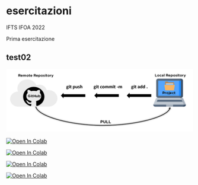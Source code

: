 # esercitazioni
IFTS IFOA 2022

Prima esercitazione

## test02
![alt text](img/git_flow.jpg "Optional title")


[![Open In Colab](https://colab.research.google.com/assets/colab-badge.svg)](https://colab.research.google.com/github/PaoloGrande/esercitazioni/blob/main/Esercitazione02/011_intro.ipynb)

[![Open In Colab](https://colab.research.google.com/assets/colab-badge.svg)](https://colab.research.google.com/github/PaoloGrande/esercitazioni/blob/main/Esercitazione03/011_intro.ipynb)

[![Open In Colab](https://colab.research.google.com/assets/colab-badge.svg)](https://colab.research.google.com/github/PaoloGrande/esercitazioni/blob/main/Esercitazione02/011_intro.ipynb)

[![Open In Colab](https://colab.research.google.com/assets/colab-badge.svg)](https://colab.research.google.com/github/PaoloGrande/esercitazioni/blob/main/Esercitazione02/011_intro.ipynb)
